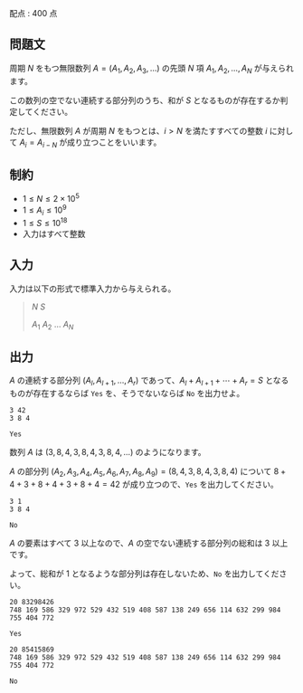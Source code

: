 配点 : $400$ 点

## 問題文

周期 $N$ をもつ無限数列 $A=(A _ 1,A _ 2,A _ 3,\dotsc)$ の先頭 $N$ 項 $A _ 1,A _ 2,\dotsc,A _ N$ が与えられます。

この数列の空でない連続する部分列のうち、和が $S$ となるものが存在するか判定してください。

ただし、無限数列 $A$ が周期 $N$ をもつとは、$i\gt N$ を満たすすべての整数 $i$ に対して $A _ i=A _ {i-N}$ が成り立つことをいいます。

## 制約

- $1\leq N\leq2\times10 ^ 5$
- $1\leq A _ i\leq 10 ^ 9$
- $1\leq S\leq 10 ^ {18}$
- 入力はすべて整数

## 入力

入力は以下の形式で標準入力から与えられる。

> $N$ $S$
> 
> $A _ 1$ $A _ 2$ $\dotsc$ $A _ N$

## 出力

$A$ の連続する部分列 $(A _ l,A _ {l+1},\dotsc,A _ r)$ であって、$A _ l+A _ {l+1}+\dotsb+A _ r=S$ となるものが存在するならば `Yes` を、そうでないならば `No` を出力せよ。

```input1
3 42
3 8 4
```

```output1
Yes
```

数列 $A$ は $(3,8,4,3,8,4,3,8,4,\dotsc)$ のようになります。

$A$ の部分列 $(A _ 2,A _ 3,A _ 4,A _ 5,A _ 6,A _ 7,A _ 8,A _ 9)=(8,4,3,8,4,3,8,4)$ について $8+4+3+8+4+3+8+4=42$ が成り立つので、`Yes` を出力してください。

```input2
3 1
3 8 4
```

```output2
No
```

$A$ の要素はすべて $3$ 以上なので、$A$ の空でない連続する部分列の総和は $3$ 以上です。

よって、総和が $1$ となるような部分列は存在しないため、`No` を出力してください。

```input3
20 83298426
748 169 586 329 972 529 432 519 408 587 138 249 656 114 632 299 984 755 404 772
```

```output3
Yes
```

```input4
20 85415869
748 169 586 329 972 529 432 519 408 587 138 249 656 114 632 299 984 755 404 772
```

```output4
No
```